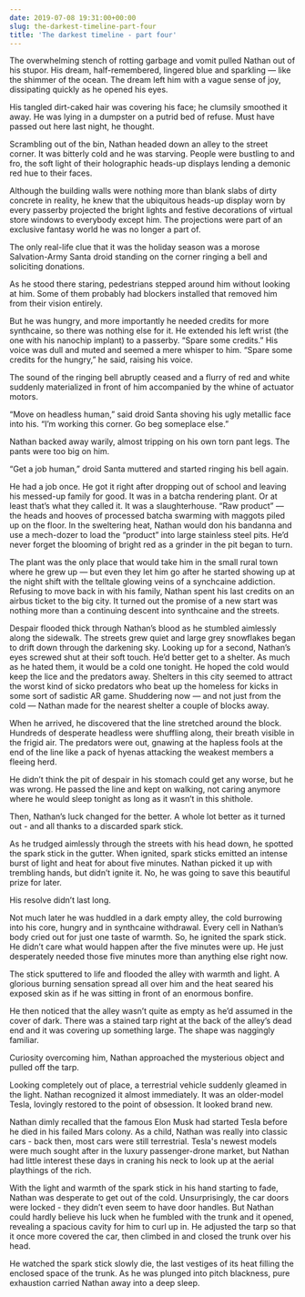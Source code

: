 ```yaml
---
date: 2019-07-08 19:31:00+00:00
slug: the-darkest-timeline-part-four
title: 'The darkest timeline - part four'
---
```


The overwhelming stench of rotting garbage and vomit pulled Nathan out of his stupor. His dream, half-remembered, lingered blue and sparkling — like the shimmer of the ocean. The dream left him with a vague sense of joy, dissipating quickly as he opened his eyes. 

His tangled dirt-caked hair was covering his face; he clumsily smoothed it away. He was lying in a dumpster on a putrid bed of refuse. Must have passed out here last night, he thought.

Scrambling out of the bin, Nathan headed down an alley to the street corner. It was bitterly cold and he was starving. People were bustling to and fro, the soft light of their holographic heads-up displays lending a demonic red hue to their faces.

Although the building walls were nothing more than blank slabs of dirty concrete in reality, he knew that the ubiquitous heads-up display worn by every passerby projected the bright lights and festive decorations of virtual store windows to everybody except him. The projections were part of an exclusive fantasy world he was no longer a part of.

The only real-life clue that it was the holiday season was a morose Salvation-Army Santa droid standing on the corner ringing a bell and soliciting donations.

<!--more-->

As he stood there staring, pedestrians stepped around him without looking at him. Some of them probably had blockers installed that removed him from their vision entirely.

But he was hungry, and more importantly he needed credits for more synthcaine, so there was nothing else for it. He extended his left wrist (the one with his nanochip implant) to a passerby. “Spare some credits.” His voice was dull and muted and seemed a mere whisper to him. “Spare some credits for the hungry,” he said, raising his voice.

The sound of the ringing bell abruptly ceased and a flurry of red and white suddenly materialized in front of him accompanied by the whine of actuator motors.

“Move on headless human,” said droid Santa shoving his ugly metallic face into his. “I’m working this corner. Go beg someplace else.”

Nathan backed away warily, almost tripping on his own torn pant legs. The pants were too big on him.

“Get a job human,” droid Santa muttered and started ringing his bell again.

He had a job once. He got it right after dropping out of school and leaving his messed-up family for good. It was in a batcha rendering plant. Or at least that’s what they called it. It was a slaughterhouse. “Raw product” — the heads and hooves of processed batcha swarming with maggots piled up on the floor. In the sweltering heat, Nathan would don his bandanna and use a mech-dozer to load the “product” into large stainless steel pits. He’d never forget the blooming of bright red as a grinder in the pit began to turn.

The plant was the only place that would take him in the small rural town where he grew up — but even they let him go after he started showing up at the night shift with the telltale glowing veins of a synchcaine addiction. Refusing to move back in with his family, Nathan spent his last credits on an airbus ticket to the big city. It turned out the promise of a new start was nothing more than a continuing descent into synthcaine and the streets.

Despair flooded thick through Nathan’s blood as he stumbled aimlessly along the sidewalk. The streets grew quiet and large grey snowflakes began to drift down through the darkening sky. Looking up for a second, Nathan’s eyes screwed shut at their soft touch. He’d better get to a shelter. As much as he hated them, it would be a cold one tonight. He hoped the cold would keep the lice and the predators away. Shelters in this city seemed to attract the worst kind of sicko predators who beat up the homeless for kicks in some sort of sadistic AR game. Shuddering now — and not just from the cold — Nathan made for the nearest shelter a couple of blocks away.

When he arrived, he discovered that the line stretched around the block. Hundreds of desperate headless were shuffling along, their breath visible in the frigid air. The predators were out, gnawing at the hapless fools at the end of the line like a pack of hyenas attacking the weakest members a fleeing herd.

He didn’t think the pit of despair in his stomach could get any worse, but he was wrong. He passed the line and kept on walking, not caring anymore where he would sleep tonight as long as it wasn’t in this shithole.

Then, Nathan’s luck changed for the better. A whole lot better as it turned out - and all thanks to a discarded spark stick.

As he trudged aimlessly through the streets with his head down, he spotted the spark stick in the gutter. When ignited, spark sticks emitted an intense burst of light and heat for about five minutes. Nathan picked it up with trembling hands, but didn’t ignite it. No, he was going to save this beautiful prize for later.

His resolve didn’t last long.

Not much later he was huddled in a dark empty alley, the cold burrowing into his core, hungry and in synthcaine withdrawal. Every cell in Nathan’s body cried out for just one taste of warmth. So, he ignited the spark stick. He didn’t care what would happen after the five minutes were up. He just desperately needed those five minutes more than anything else right now.

The stick sputtered to life and flooded the alley with warmth and light. A glorious burning sensation spread all over him and the heat seared his exposed skin as if he was sitting in front of an enormous bonfire.

He then noticed that the alley wasn’t quite as empty as he’d assumed in the cover of dark. There was a stained tarp right at the back of the alley’s dead end and it was covering up something large. The shape was naggingly familiar.


Curiosity overcoming him, Nathan approached the mysterious object and pulled off the tarp.

Looking completely out of place, a terrestrial vehicle suddenly gleamed in the light. Nathan recognized it almost immediately. It was an older-model Tesla, lovingly restored to the point of obsession. It looked brand new.

Nathan dimly recalled that the famous Elon Musk had started Tesla before he died in his failed Mars colony. As a child, Nathan was really into classic cars - back then, most cars were still terrestrial. Tesla's newest models were much sought after in the luxury passenger-drone market, but Nathan had little interest these days in craning his neck to look up at the aerial playthings of the rich.

With the light and warmth of the spark stick in his hand starting to fade, Nathan was desperate to get out of the cold. Unsurprisingly, the car doors were locked - they didn’t even seem to have door handles. But Nathan could hardly believe his luck when he fumbled with the trunk and it opened, revealing a spacious cavity for him to curl up in. He adjusted the tarp so that it once more covered the car, then climbed in and closed the trunk over his head.

He watched the spark stick slowly die, the last vestiges of its heat filling the enclosed space of the trunk. As he was plunged into pitch blackness, pure exhaustion carried Nathan away into a deep sleep.
